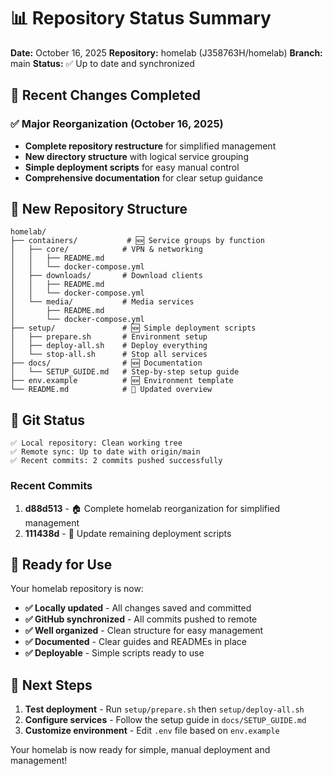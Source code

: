 # 📊 Repository Status Summary

**Date:** October 16, 2025
**Repository:** homelab (J358763H/homelab)
**Branch:** main
**Status:** ✅ Up to date and synchronized

## 🎯 Recent Changes Completed

### ✅ Major Reorganization (October 16, 2025)
- **Complete repository restructure** for simplified management
- **New directory structure** with logical service grouping
- **Simple deployment scripts** for easy manual control
- **Comprehensive documentation** for clear setup guidance

## 📁 New Repository Structure

```
homelab/
├── containers/           # 🆕 Service groups by function
│   ├── core/            # VPN & networking
│   │   ├── README.md
│   │   └── docker-compose.yml
│   ├── downloads/       # Download clients
│   │   ├── README.md
│   │   └── docker-compose.yml
│   └── media/           # Media services
│       ├── README.md
│       └── docker-compose.yml
├── setup/               # 🆕 Simple deployment scripts
│   ├── prepare.sh       # Environment setup
│   ├── deploy-all.sh    # Deploy everything
│   └── stop-all.sh      # Stop all services
├── docs/                # 🆕 Documentation
│   └── SETUP_GUIDE.md   # Step-by-step setup guide
├── env.example          # 🆕 Environment template
└── README.md            # 🔄 Updated overview
```

## 🔄 Git Status

```
✅ Local repository: Clean working tree
✅ Remote sync: Up to date with origin/main
✅ Recent commits: 2 commits pushed successfully
```

### Recent Commits
1. **d88d513** - 🏠 Complete homelab reorganization for simplified management
2. **111438d** - 🔧 Update remaining deployment scripts

## 🚀 Ready for Use

Your homelab repository is now:

- **✅ Locally updated** - All changes saved and committed
- **✅ GitHub synchronized** - All commits pushed to remote
- **✅ Well organized** - Clean structure for easy management
- **✅ Documented** - Clear guides and READMEs in place
- **✅ Deployable** - Simple scripts ready to use

## 🎯 Next Steps

1. **Test deployment** - Run `setup/prepare.sh` then `setup/deploy-all.sh`
2. **Configure services** - Follow the setup guide in `docs/SETUP_GUIDE.md`
3. **Customize environment** - Edit `.env` file based on `env.example`

Your homelab is now ready for simple, manual deployment and management!
